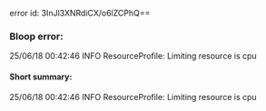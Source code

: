 error id: 3InJl3XNRdiCX/o6lZCPhQ==
### Bloop error:

25/06/18 00:42:46 INFO ResourceProfile: Limiting resource is cpu
#### Short summary: 

25/06/18 00:42:46 INFO ResourceProfile: Limiting resource is cpu